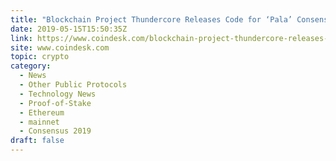 ```yaml
---
title: "Blockchain Project Thundercore Releases Code for ‘Pala’ Consensus Protocol"
date: 2019-05-15T15:50:35Z
link: https://www.coindesk.com/blockchain-project-thundercore-releases-code-for-pala-consensus-protocol?utm_medium=RSS&utm_source=hune
site: www.coindesk.com
topic: crypto
category:
  - News
  - Other Public Protocols
  - Technology News
  - Proof-of-Stake
  - Ethereum
  - mainnet
  - Consensus 2019
draft: false
---
```

